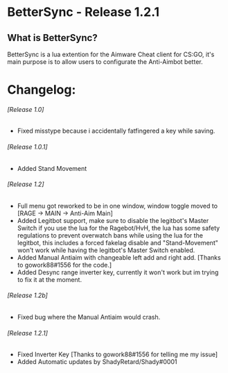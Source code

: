 # BetterSync - Release 1.2.1 #
## What is BetterSync? ##
BetterSync is a lua extention for the Aimware Cheat client for CS:GO, it's main purpose is to allow users to configurate the Anti-Aimbot
better.

# Changelog: #

###### [Release 1.0] ######
* Fixed misstype because i accidentally fatfingered a key while saving.
  
###### [Release 1.0.1] ######
* Added Stand Movement
  
###### [Release 1.2] ######
* Full menu got reworked to be in one window, window toggle moved to [RAGE -> MAIN -> Anti-Aim Main]
* Added Legitbot support, make sure to disable the legitbot's Master Switch if you use the lua for the Ragebot/HvH,
   the lua has some safety regulations to prevent overwatch bans while using the lua for the legitbot, this includes a forced fakelag
   disable and "Stand-Movement" won't work while having the legitbot's Master Switch enabled.
* Added Manual Antiaim with changeable left add and right add. [Thanks to gowork88#1556 for the code.]
* Added Desync range inverter key, currently it won't work but im trying to fix it at the moment.

###### [Release 1.2b] ######
* Fixed bug where the Manual Antiaim would crash.

###### [Release 1.2.1] ######
* Fixed Inverter Key [Thanks to gowork88#1556 for telling me my issue]
* Added Automatic updates by ShadyRetard/Shady#0001

